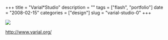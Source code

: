 +++
title = "Varial*Studio"
description = ""
tags = ["flash", "portfolio"]
date = "2008-02-15"
categories = ["design"]
slug = "varial-studio-0"
+++


 

  <div id="screens-thumbs" class="clearfix">
    <div class="txt-center" id="design-submission"><a href="http://www.varial.org/"><img id='bluga-thumbnail-940' class='bluga-thumbnail large' src='//konigi.com/media/bluga/
wt47f279e3530d4_0.jpg'/></a></div>  
  </div>   
<p><a href="http://www.varial.org/">http://www.varial.org/</a></p>




